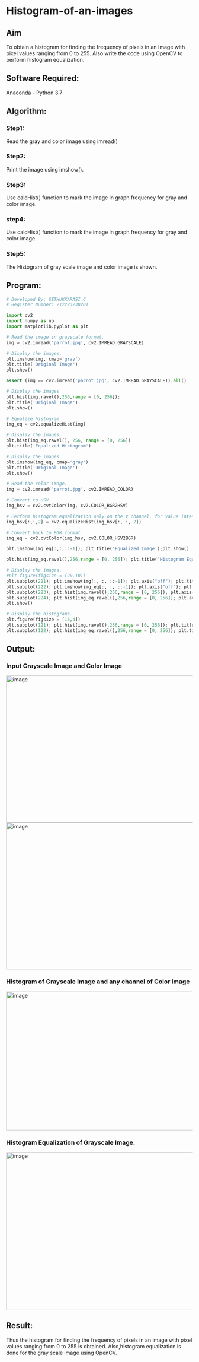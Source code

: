 # Histogram-of-an-images
## Aim
To obtain a histogram for finding the frequency of pixels in an Image with pixel values ranging from 0 to 255. Also write the code using OpenCV to perform histogram equalization.

## Software Required:
Anaconda - Python 3.7

## Algorithm:
### Step1:
Read the gray and color image using imread()

### Step2:
Print the image using imshow().

### Step3:
Use calcHist() function to mark the image in graph frequency for gray and color image.

### step4:
Use calcHist() function to mark the image in graph frequency for gray and color image.

### Step5:
The Histogram of gray scale image and color image is shown.


## Program:
```python
# Developed By: SETHUKKARASI C
# Register Number: 212223230201

import cv2
import numpy as np
import matplotlib.pyplot as plt

# Read the image in grayscale format.
img = cv2.imread('parrot.jpg', cv2.IMREAD_GRAYSCALE)

# Display the images.
plt.imshow(img, cmap='gray')
plt.title('Original Image')
plt.show()

assert (img == cv2.imread('parrot.jpg', cv2.IMREAD_GRAYSCALE)).all()

# Display the images
plt.hist(img.ravel(),256,range = [0, 256]);
plt.title('Original Image')
plt.show()

# Equalize histogram
img_eq = cv2.equalizeHist(img)

# Display the images.
plt.hist(img_eq.ravel(), 256, range = [0, 256])
plt.title('Equalized Histogram')

# Display the images.
plt.imshow(img_eq, cmap='gray')
plt.title('Original Image')
plt.show()

# Read the color image.
img = cv2.imread('parrot.jpg', cv2.IMREAD_COLOR)

# Convert to HSV.
img_hsv = cv2.cvtColor(img, cv2.COLOR_BGR2HSV)

# Perform histogram equalization only on the V channel, for value intensity.
img_hsv[:,:,2] = cv2.equalizeHist(img_hsv[:, :, 2])

# Convert back to BGR format.
img_eq = cv2.cvtColor(img_hsv, cv2.COLOR_HSV2BGR)

plt.imshow(img_eq[:,:,::-1]); plt.title('Equalized Image');plt.show()

plt.hist(img_eq.ravel(),256,range = [0, 256]); plt.title('Histogram Equalized');plt.show()

# Display the images.
#plt.figure(figsize = (20,10))
plt.subplot(221); plt.imshow(img[:, :, ::-1]); plt.axis("off"); plt.title('Original Color Image')
plt.subplot(222); plt.imshow(img_eq[:, :, ::-1]); plt.axis("off"); plt.title('Equalized Image')
plt.subplot(223); plt.hist(img.ravel(),256,range = [0, 256]); plt.axis("on"); plt.title('Original Image')
plt.subplot(224); plt.hist(img_eq.ravel(),256,range = [0, 256]); plt.axis("on"); plt.title('Histogram Equalized');
plt.show()

# Display the histograms.
plt.figure(figsize = [15,4])
plt.subplot(121); plt.hist(img.ravel(),256,range = [0, 256]); plt.title('Original Image')
plt.subplot(122); plt.hist(img_eq.ravel(),256,range = [0, 256]); plt.title('Histogram Equalized')
```
## Output:
### Input Grayscale Image and Color Image

<img width="552" height="396" alt="image" src="https://github.com/user-attachments/assets/0fe3fd36-074e-4092-b4e9-52c03c06fa10" />

<img width="552" height="396" alt="image" src="https://github.com/user-attachments/assets/d0e2ce91-dd39-443a-88a5-a1a44bbef190" />

### Histogram of Grayscale Image and any channel of Color Image

<img width="1244" height="374" alt="image" src="https://github.com/user-attachments/assets/5b674dc9-30da-4925-adfd-441554f7cdef" />

### Histogram Equalization of Grayscale Image.

<img width="578" height="426" alt="image" src="https://github.com/user-attachments/assets/41fa8121-c91b-4bb4-ae95-6f94d856c08f" />


## Result: 
Thus the histogram for finding the frequency of pixels in an image with pixel values ranging from 0 to 255 is obtained. Also,histogram equalization is done for the gray scale image using OpenCV.
